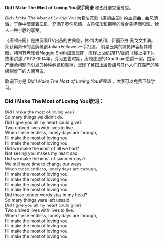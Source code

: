 

**Did I Make The Most of Loving You双手简谱** 和五线谱完全对应。

_Did I Make The Most of Loving You_
为著名英剧《唐顿庄园》的主题曲，曲风清澈，宁静中暗藏着玄机，充满了英伦风情，古典弦乐和钢琴的融合美满而和谐，给人一种宁静的享受。

《唐顿庄园》是由英国ITV出品的古典剧，休·博内威利、伊丽莎白·麦戈文主演。荣获奥斯卡的金牌编剧Julian Fellowes一手打造，
明星云集的演员阵容极其耀眼，特别有老戏骨Maggie
Smith加盟压阵，演绎上世纪初ITV版的《楼上楼下》。故事讲述了1912-1914年，乔治五世时期，唐顿庄园的Grantham伯爵一家，由家产继承问题而引发的种种纠葛和摩擦，呈现了英国上层贵族与其仆人们在森严的等级制度下的人间百态。

歌词下方是 _Did I Make The Most of Loving You钢琴谱_ ，大家可以免费下载学习。

### Did I Make The Most of Loving You歌词：

Did I make the most of loving you?  
So many things we didn’t do.  
Did I give you all my heart could give?  
Two unlived lives with lives to live.  
When these endless, lonely days are through,  
I’ll make the most of loving you.  
I’ll make the most of loving you.  
Did we make the most of all we had?  
Not seeing you makes my heart sad.  
Did we make the most of summer days?  
We still have time to change our ways.  
When these endless, lonely days are through,  
I’ll make the most of loving you.  
I’ll make the most of loving you.  
I’ll make the most of loving you.  
I’ll make the most of loving you.  
Did those tender words stay in my head?  
So many things were left unsaid.  
Did I give you all my heart could give?  
Two unlived lives with lives to live.  
When these endless, lonely days are through,  
I’ll make the most of loving you.  
I’ll make the most of loving you.  
I’ll make the most of loving you.  
I’ll make the most of loving you.

